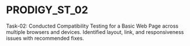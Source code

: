 # PRODIGY_ST_02
Task-02: Conducted Compatibility Testing for a Basic Web Page across multiple browsers and devices. Identified layout, link, and responsiveness issues with recommended fixes.
